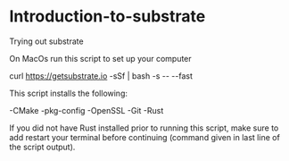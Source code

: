 # Introduction-to-substrate
Trying out substrate 

On MacOs run this script to set up your computer 

curl https://getsubstrate.io -sSf | bash -s -- --fast

This script installs the following:

-CMake
-pkg-config
-OpenSSL
-Git
-Rust

If you did not have Rust installed prior to running this script, make sure to add restart your terminal before continuing (command given in last line of the script output).

